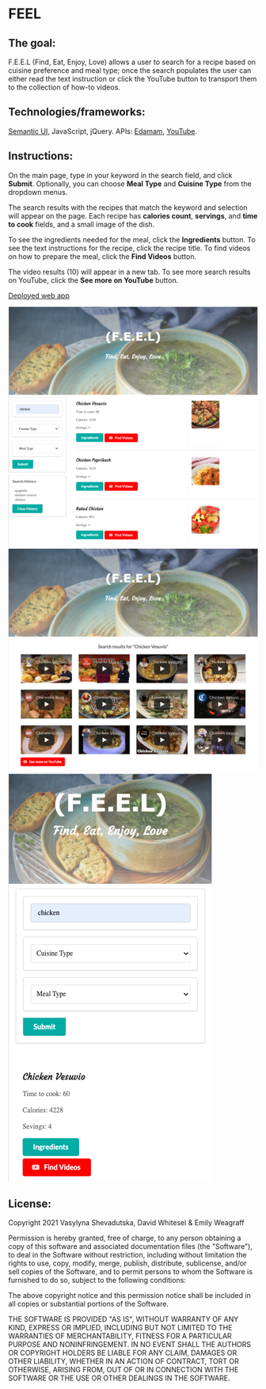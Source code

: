 # FEEL

## The goal:

F.E.E.L (Find, Eat, Enjoy, Love) allows a user to search for a recipe based on cuisine preference and meal type; once the search populates the user can either read the text instruction or click the YouTube button to transport them to the collection of how-to videos.

## Technologies/frameworks: 
[Semantic UI](https://semantic-ui.com/), JavaScript, jQuery.
APIs: [Edamam](https://developer.edamam.com/edamam-docs-recipe-api), [YouTube](https://developers.google.com/youtube/v3/docs/search/list).

## Instructions: 
On the main page, type in your keyword in the search field, and click **Submit**. Optionally, you can choose **Meal Type** and **Cuisine Type** from the dropdown menus.

The search results with the recipes that match the keyword and selection will appear on the page.
Each recipe has **calories count**, **servings**, and **time to cook** fields, and a small image of the dish.

To see the ingredients needed for the meal, click the **Ingredients** button.
To see the text instructions for the recipe, click the recipe title.
To find videos on how to prepare the meal, click the **Find Videos** button.

The video results (10) will appear in a new tab. To see more search results on YouTube, click the **See more on YouTube** button.

[Deployed web app](https://vasylynash.github.io/FEEL/)

![Landing page](assets/images/landingPage.png)
![Video search page](assets/images/videoResults.png)
![Mobile view page](assets/images/mobileView.png)

## License:

Copyright 2021 Vasylyna Shevadutska, David Whitesel & Emily Weagraff

Permission is hereby granted, free of charge, to any person obtaining a copy of this software and associated documentation files (the "Software"), to deal in the Software without restriction, including without limitation the rights to use, copy, modify, merge, publish, distribute, sublicense, and/or sell copies of the Software, and to permit persons to whom the Software is furnished to do so, subject to the following conditions:

The above copyright notice and this permission notice shall be included in all copies or substantial portions of the Software.

THE SOFTWARE IS PROVIDED "AS IS", WITHOUT WARRANTY OF ANY KIND, EXPRESS OR IMPLIED, INCLUDING BUT NOT LIMITED TO THE WARRANTIES OF MERCHANTABILITY, FITNESS FOR A PARTICULAR PURPOSE AND NONINFRINGEMENT. IN NO EVENT SHALL THE AUTHORS OR COPYRIGHT HOLDERS BE LIABLE FOR ANY CLAIM, DAMAGES OR OTHER LIABILITY, WHETHER IN AN ACTION OF CONTRACT, TORT OR OTHERWISE, ARISING FROM, OUT OF OR IN CONNECTION WITH THE SOFTWARE OR THE USE OR OTHER DEALINGS IN THE SOFTWARE.
